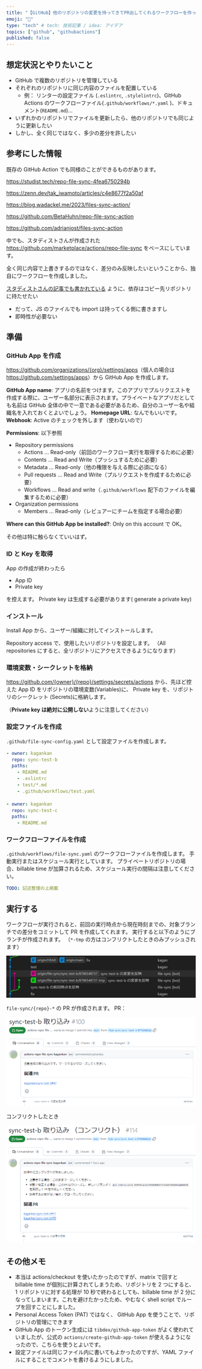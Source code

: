 ```yaml
---
title: "【GitHub】他のリポジトリの変更を持ってきてPR出してくれるワークフローを作って、ファイルを同期する（差分反映）"
emoji: "🔄"
type: "tech" # tech: 技術記事 / idea: アイデア
topics: ["github", "githubactions"]
published: false
---
```


## 想定状況とやりたいこと

- GitHub で複数のリポジトリを管理している
- それぞれのリポジトリに同じ内容のファイルを配置している
  - 例： リンターの設定ファイル (`.eslintrc`, `.stylelintrc`)、GitHub Actions のワークフローファイル(`.github/workflows/*.yaml` )、ドキュメント(`README.md`)…
- いずれかのリポジトリでファイルを更新したら、他のリポジトリでも同じように更新したい
- しかし、全く同じではなく、多少の差分を許したい

## 参考にした情報

既存の GitHub Action でも同様のことができるものがあります。

https://studist.tech/repo-file-sync-4fea6750294b

https://zenn.dev/tak_iwamoto/articles/c4e8677f2a50af

https://blog.wadackel.me/2023/files-sync-action/

https://github.com/BetaHuhn/repo-file-sync-action

https://github.com/adrianjost/files-sync-action

中でも、スタディストさんが作成された https://github.com/marketplace/actions/repo-file-sync をベースにしています。

全く同じ内容で上書きするのではなく、差分のみ反映したいということから、独自にワークフローを作成しました。

[スタディストさんの記事でも書かれている](https://studist.tech/repo-file-sync-4fea6750294b) ように、依存はコピー先リポジトリに持たせたい

- だって、JS のファイルでも import は持ってくる側に書きますし
- 即時性が必要ない

## 準備

### GitHub App を作成

<https://github.com/organizations/{org}/settings/apps>（個人の場合は <https://github.com/settings/apps>）から GitHub App を作成します。

**GitHub App name**: アプリの名前をつけます。このアプリでプルリクエストを作成する際に、ユーザー名部分に表示されます。プライベートなアプリだとしても名前は GitHub 全体の中で一意である必要があるため、自分のユーザー名や組織名を入れておくとよいでしょう。
**Homepage URL**: なんでもいいです。
**Webhook**: Active のチェックを外します（使わないので）

**Permissions**: 以下参照

- Repository permissions
  - Actions … Read-only（前回のワークフロー実行を取得するために必要）
  - Contents … Read and Write（プッシュするために必要）
  - Metadata … Read-only（他の権限を与える際に必須になる）
  - Pull requests … Read and Write（プルリクエストを作成するために必要）
  - Workflows … Read and write（`.github/workflows` 配下のファイルを編集するために必要）
- Organization permissions
  - Members … Read-only（レビュアーにチームを指定する場合必要）

**Where can this GitHub App be installed?**: Only on this account で OK。

その他は特に触らなくていいはず。

### ID と Key を取得

App の作成が終わったら

- App ID
- Private key

を控えます。
Private key は生成する必要があります( generate a private key)

### インストール

Install App から、ユーザー/組織に対してインストールします。

Repository access で、使用したいリポジトリを設定します。
（All repositories にすると、全リポジトリにアクセスできるようになります）

### 環境変数・シークレットを格納

<https://github.com/{owner}/{repo}/settings/secrets/actions> から、先ほど控えた App ID をリポジトリの環境変数(Variables)に、 Private key を、リポジトリのシークレット (Secrets)に格納します。

（**Private key は絶対に公開しない**ように注意してください）

### 設定ファイルを作成

`.github/file-sync-config.yaml` として設定ファイルを作成します。

```yaml:.github/file-sync-config.yaml
- owner: kagankan
  repo: sync-test-b
  paths:
    - README.md
    - .eslintrc
    - test/*.md
    - .github/workflows/test.yaml

- owner: kagankan
  repo: sync-test-c
  paths:
    - README.md
```

### ワークフローファイルを作成

`.github/workflows/file-sync.yaml` のワークフローファイルを作成します。
手動実行またはスケジュール実行としています。
プライベートリポジトリの場合、billable time が加算されるため、スケジュール実行の間隔は注意してください。

```yaml
TODO: 記述整理の上掲載
```

## 実行する

ワークフローが実行されると、前回の実行時点から現在時刻までの、対象ブランチでの差分をコミットして PR を作成してくれます。
実行すると以下のようにブランチが作成されます。
（`*-tmp` の方はコンフリクトしたときのみプッシュされます）

![](/images/github-actions-sync-files/2024-04-23-01-32-01.png)

`file-sync/{repo}-*` の PR が作成されます。
PR：

![](/images/github-actions-sync-files/2024-04-23-01-59-22.png)

コンフリクトしたとき

![](/images/github-actions-sync-files/2024-04-23-01-57-20.png)

## その他メモ

- 本当は actions/checkout を使いたかったのですが、matrix で回すと billable time が個別に計算されてしまうため、リポジトリを 2 つにすると、1 リポジトリに対する処理が 10 秒で終わるとしても、billable time が 2 分になってしまいます。これを避けたかったため、やむなく shell script でループを回すことにしました。
- Personal Access Token (PAT) ではなく、 GitHub App を使うことで、リポジトリの管理にできます
- GitHub App のトークン生成には `tibdex/github-app-token` がよく使われていましたが、公式の `actions/create-github-app-token` が使えるようになったので、こちらを使うとよいです。
- 設定ファイルは同じファイル内に書いてもよかったのですが、YAML ファイルにすることでコメントを書けるようにしました。
